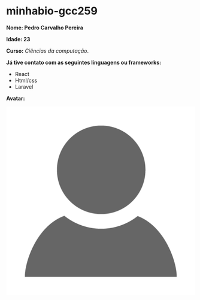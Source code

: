 <h1> minhabio-gcc259 </h1>

**Nome: Pedro Carvalho Pereira**

**Idade: 23**

**Curso:** *Ciências da computação*.

**Já tive contato com as seguintes linguagens ou frameworks:**

- React
- Html/css
- Laravel

**Avatar:**

![avatar](./Image.png)



